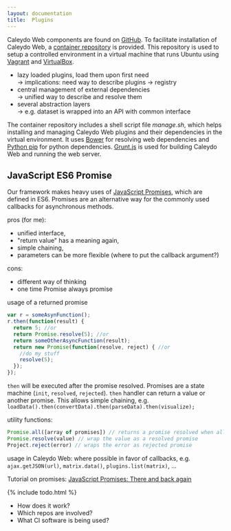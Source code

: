```yaml
---
layout: documentation
title:  Plugins
---
```


Caleydo Web components are found on [GitHub](https://github.com/Caleydo). To facilitate installation of Caleydo Web, a [container repository](https://github.com/Caleydo/caleydo_web_container) is provided. This repository is used to setup a controlled environment in a virtual machine that runs Ubuntu using [Vagrant](https://www.vagrantup.com/) and [VirtualBox](https://www.virtualbox.org/). 

* lazy loaded plugins, load them upon first need <br>
   -> implications: need way to describe plugins -> registry
* central management of external dependencies <br>
   -> unified way to describe and resolve them
* several abstraction layers <br>
   -> e.g. dataset is wrapped into an API with common interface

The container repository includes a shell script file *manage.sh*, which helps installing and managing Caleydo Web plugins and their dependencies in the virtual environment. It uses [Bower](http://bower.io/) for resolving web dependencies and [Python pip](https://pypi.python.org/pypi/pip) for python dependencies. [Grunt.js](http://gruntjs.com/) is used for building Caleydo Web and running the web server.

## JavaScript ES6 Promise

Our framework makes heavy uses of [JavaScript Promises](http://www.promises.org), which are defined in ES6. Promises are an alternative way for the commonly used callbacks for asynchronous methods. 

pros (for me):

* unified interface,
* "return value" has a meaning again,
* simple chaining,
* parameters can be more flexible (where to put the callback argument?)

cons:

* different way of thinking
* one time Promise always promise

usage of a returned promise
```javascript
var r = someAsynFunction();
r.then(function(result) {
  return 5; //or
  return Promise.resolve(5); //or
  return someOtherAsyncFunction(result);
  return new Promise(function(resolve, reject) { //or
    //do my stuff
    resolve(5);
  });
});
```

`then` will be executed after the promise resolved. Promises are a state machine (`init`, `resolved`, `rejected`). `then` handler can return a value or another promise. This allows simple chaining, e.g. `loadData().then(convertData).then(parseData).then(visualize);`

utility functions:

```javascript
Promise.all([array of promises]) // returns a promise resolved when all are resolved
Promise.resolve(value) // wrap the value as a resolved promise
Project.reject(error) // wraps the error as rejected promise
```

usage in Caleydo Web: where possible in favor of callbacks, e.g. `ajax.getJSON(url)`, `matrix.data()`, `plugins.list(matrix)`, ...

Tutorial on promises:
[JavaScript Promises: There and back again](http://html5rocks.com/en/tutorials/es6/promises)

{% include todo.html %}

* How does it work?
* Which repos are involved?
* What CI software is being used?